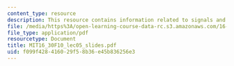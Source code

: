 ```yaml
---
content_type: resource
description: This resource contains information related to signals and systems.
file: /media/https%3A/open-learning-course-data-rc.s3.amazonaws.com/16-30-feedback-control-systems-fall-2010/f099f428416029f58b36e45b836256e3_MIT16_30F10_lec05_slides.pdf
file_type: application/pdf
resourcetype: Document
title: MIT16_30F10_lec05_slides.pdf
uid: f099f428-4160-29f5-8b36-e45b836256e3
---
```

